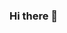 ### Hi there 👋

<!--
**papunkumar101/papunkumar101** is a ✨ _special_ ✨ repository because its `README.md` (this file) appears on your GitHub profile.

Here are some ideas to get you started:

- 🔭 I’m currently working on web development🥰
- 🌱 I’m currently learning JavaScript😍
- 👯 I’m looking to collaborate on Devlopyerd group👨‍👨‍👦‍👦
- 🤔 I’m looking for help with my project development ❤️
- 💬 Ask me about my interest 😊
- 📫 How to reach me: message me on twitter 🔭
- 😄 Pronouns: to/2
- ⚡ Fun fact: i love codding 
-->
